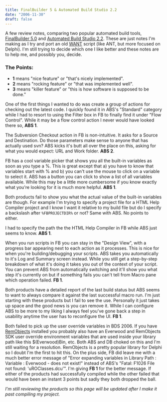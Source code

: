 ```yaml
---
title: FinalBuilder 5 & Automated Build Studio 2.2
date: "2006-11-30"
draft: false
---
```


A few review notes, comparing two popular automated build tools, [FinalBuilder 5.0](http://www.finalbuilder.com/finalbuilder.aspx "FinalBuilder 5.0 Home Page") and [Automated Build Studio 2.2](http://www.automatedqa.com/products/abs/index.asp "Automated Build Studio Home Page"). These are just notes I'm making as I try and port an old [WANT](http://sourceforge.net/projects/want/ "WANT Home Page") script (like ANT, but more focused on Delphi). I'm still trying to decide which one I like better and these notes are to help me, and possibly you, decide.

### The Points:

* **1** means "nice feature" or "that's nicely implemented".
* **2** means "rocking feature" or "that was implemented well".
* **3** means "killer feature" or "this is how software is supposed to be done." 

One of the first things I wanted to do was create a group of actions for checking out the latest code. I quickly found it in ABS's "Standard" category while I had to resort to using the Filter box in FB to finally find it under "Flow Control". While it may be a flow control action I never would have looked there so, **ABS 1**.

The Subversion Checkout action in FB is non-intuitive. It asks for a Source and Destination. Do those parameters make sense to anyone that has actually used svn? ABS kicks it's butt all over the place on this, asking for what you would expect: URL and Work folder. **ABS 2**.

FB has a cool variable picker that shows you all the built-in variables as soon as you type a %. This is great except that a) you have to know that variables start with % and b) you can't use the mouse to click on a variable to select it. ABS has a button you can click to show a list of all variables available. While this may be a little more cumbersome if you know exactly what you're looking for it is much more helpful. **ABS 1**.

Both products fail to show you what the actual value of the built-in variables are though. For example I'm trying to specify a project file for a HTML Help Compiler project and I know I want it relative to my build file but do I specify a backslash after `%FBPROJECTDIR%` or not? Same with ABS. No points to either.

I had to specify the path the the HTML Help Compiler in FB while ABS just seems to know. **ABS 1**.

When you run scripts in FB you can stay in the "Design View", with a progress bar appearing next to each action as it processes. This is nice for when you're building/debugging your scripts. ABS takes you automatically to it's Log and Summary screen instead. While you still get a step-by-step breakdown of what it's doing it takes you out of the context of your script. You can prevent ABS from automatically switching and it'll show you what step it's currently on but if something fails you can't tell from Macro pane which operation failed. **FB 1**.

Both products have a detailed report of the last build status but ABS seems to want to always compare it against the last successful macro run. I'm just starting with these products but I fail to see the use. Personally it just takes up space and the good news is you can remove it. While I can configure ABS to be more to my liking I always feel you've gone back a step in usability anytime the user has to reconfigure the UI. **FB 1**.

Both failed to pick up the user override variables in BDS 2006. If you have [RemObjects](http://www.remobjects.com/ "RemObjects Home Page") installed you probably also have an Everwood and RemObjects SDK user override environment variables that are used inside your library path like this $(Everwood)Bin, etc. Both ABS and DB choked on this and I'm still waiting for a resolution. RemObjects is a pretty popular library for Delphi so I doubt I'm the first to hit this. On the plus side, FB did leave me with a much better error message of "Error expanding variables in Library Path : Variable : Everwood - does not exist!" instead of ABS's "Fatal: F1026 File not found: 'uROClasses.dcu'". I'm giving **FB 1** for the better message. If either of the products had successfully compiled while the other failed that would have been an instant 3 points but sadly they both dropped the ball.

_I'm still reviewing the products so this page will be updated after I make it past compiling my project._